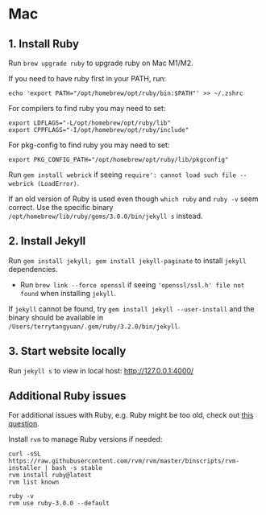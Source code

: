 

# Mac

## 1. Install Ruby

Run `brew upgrade ruby` to upgrade ruby on Mac M1/M2.

If you need to have ruby first in your PATH, run:
```
echo 'export PATH="/opt/homebrew/opt/ruby/bin:$PATH"' >> ~/.zshrc
```

For compilers to find ruby you may need to set:
```
export LDFLAGS="-L/opt/homebrew/opt/ruby/lib"
export CPPFLAGS="-I/opt/homebrew/opt/ruby/include"
```

For pkg-config to find ruby you may need to set:
```
export PKG_CONFIG_PATH="/opt/homebrew/opt/ruby/lib/pkgconfig"
```

Run `gem install webrick` if seeing `require': cannot load such file -- webrick (LoadError)`.

If an old version of Ruby is used even though `which ruby` and `ruby -v` seem correct. Use the specific binary `/opt/homebrew/lib/ruby/gems/3.0.0/bin/jekyll s` instead.

## 2. Install Jekyll

Run `gem install jekyll; gem install jekyll-paginate` to install `jekyll` dependencies.
* Run `brew link --force openssl` if seeing `'openssl/ssl.h' file not found` when installing `jekyll`.

If `jekyll` cannot be found, try `gem install jekyll --user-install` and the binary should be available in `/Users/terrytangyuan/.gem/ruby/3.2.0/bin/jekyll`.

## 3. Start website locally

Run `jekyll s` to view in local host: http://127.0.0.1:4000/

## Additional Ruby issues

For additional issues with Ruby, e.g. Ruby might be too old, check out [this question](https://stackoverflow.com/questions/38194032/how-to-update-ruby-version-2-0-0-to-the-latest-version-in-mac-osx-yosemite).

Install `rvm` to manage Ruby versions if needed:
```
curl -sSL https://raw.githubusercontent.com/rvm/rvm/master/binscripts/rvm-installer | bash -s stable
rvm install ruby@latest
rvm list known

ruby -v
rvm use ruby-3.0.0 --default
```

